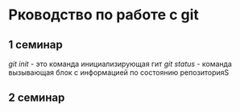 # Рководство по работе с git

## 1 семинар
*git init* - это команда инициализирующая гит
 *git status* - команда вызывающая блок с информацией по состоянию репозиторияS

## 2 семинар